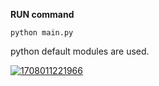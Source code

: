 **RUN command**

```
python main.py
```

python default modules are used.


[![1708011221966](image/readme/1708011221966.png)]()
